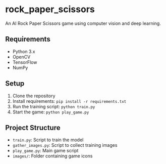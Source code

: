 # rock_paper_scissors


An AI Rock Paper Scissors game using computer vision and deep learning.

## Requirements
- Python 3.x
- OpenCV
- TensorFlow
- NumPy

## Setup
1. Clone the repository
2. Install requirements: `pip install -r requirements.txt`
3. Run the training script: `python train.py`
4. Start the game: `python play_game.py`

## Project Structure
- `train.py`: Script to train the model
- `gather_images.py`: Script to collect training images
- `play_game.py`: Main game script
- `images/`: Folder containing game icons
